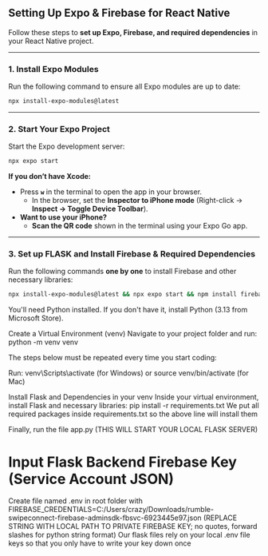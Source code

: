 ## **Setting Up Expo & Firebase for React Native**

Follow these steps to **set up Expo, Firebase, and required dependencies** in your React Native project.

---

### **1. Install Expo Modules**

Run the following command to ensure all Expo modules are up to date:

```sh
npx install-expo-modules@latest
```

---

### **2. Start Your Expo Project**

Start the Expo development server:

```sh
npx expo start
```

**If you don’t have Xcode:**

- Press **`w`** in the terminal to open the app in your browser.
  - In the browser, set the **Inspector to iPhone mode** (Right-click → **Inspect → Toggle Device Toolbar**).
- **Want to use your iPhone?**
  - **Scan the QR code** shown in the terminal using your Expo Go app.

---

### **3. Set up FLASK and Install Firebase & Required Dependencies**
Run the following commands **one by one** to install Firebase and other necessary libraries:

```sh
npx install-expo-modules@latest && npx expo start && npm install firebase -g firebase-tools @react-native-async-storage/async-storage expo-image-picker expo-constants react-native-dotenv
```

You'll need Python installed. If you don't have it, install Python (3.13 from Microsoft Store).

Create a Virtual Environment (venv)
Navigate to your project folder and run: python -m venv venv

The steps below must be repeated every time you start coding:

Run: venv\Scripts\activate (for Windows) or source venv/bin/activate (for Mac)

Install Flask and Dependencies in your venv
Inside your virtual environment, install Flask and necessary libraries: pip install -r requirements.txt
We put all required packages inside requirements.txt so the above line will install them

Finally, run the file app.py (THIS WILL START YOUR LOCAL FLASK SERVER)

# Input Flask Backend Firebase Key (Service Account JSON)

Create file named .env in root folder with
FIREBASE_CREDENTIALS=C:/Users/crazy/Downloads/rumble-swipeconnect-firebase-adminsdk-fbsvc-6923445e97.json (REPLACE STRING WITH LOCAL PATH TO PRIVATE FIREBASE KEY; no quotes, forward slashes for python string format)
Our flask files rely on your local .env file keys so that you only have to write your key down once
